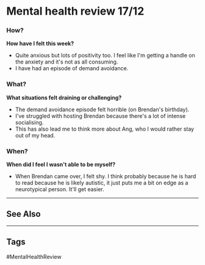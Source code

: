 # Mental health review 17/12
### How?
**How have I felt this week?**
- Quite anxious but lots of positivity too. I feel like I'm getting a handle on the anxiety and it's not as all consuming.
- I have had an episode of demand avoidance.

### What?
**What situations felt draining or challenging?**
- The demand avoidance episode felt horrible (on Brendan's birthday).
- I've struggled with hosting Brendan because there's a lot of intense socialising.
- This has also lead me to think more about Ang, who I would rather stay out of my head.

### When?
**When did I feel I wasn't able to be myself?**
- When Brendan came over, I felt shy. I think probably because he is hard to read because he is likely autistic, it just puts me a bit on edge as a neurotypical person. It'll get easier.


---
## See Also



---
## Tags

#MentalHealthReview 